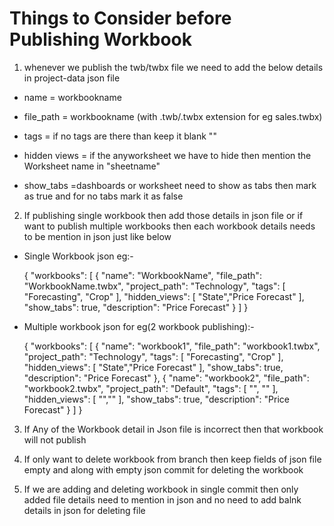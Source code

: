 # Things to Consider before Publishing Workbook

1) whenever we publish the twb/twbx file we need to add the below details in project-data json file

 * name          = workbookname

 * file_path     = workbookname (with .twb/.twbx extension for eg sales.twbx) 

 * tags          = if no tags are there than keep it blank ""

 * hidden views  = if the anyworksheet we have to hide then mention the Worksheet name in "sheetname" 

 * show_tabs     =dashboards or worksheet need to show as tabs then mark as true and for no tabs mark it as false

2) If publishing single workbook then add those details in json file or if want to publish multiple workbooks then each workbook details needs to be mention in json   just like below

* Single Workbook json eg:-
  
  {
  "workbooks": [
    {
      "name": "WorkbookName",
      "file_path": "WorkbookName.twbx",
      "project_path": "Technology",
      "tags": [
        "Forecasting",
        "Crop"
      ],
      "hidden_views": [
        "State","Price Forecast"
      ],
      "show_tabs": true,
      "description": "Price Forecast"
    }
  ]
}

* Multiple workbook json for eg(2 workbook publishing):-

  {
  "workbooks": [
         {
      "name": "workbook1",
      "file_path": "workbook1.twbx",
      "project_path": "Technology",
      "tags": [
        "Forecasting",
        "Crop"
      ],
      "hidden_views": [
        "State","Price Forecast"
      ],
      "show_tabs": true,
      "description": "Price Forecast"
    },
    {
      "name": "workbook2",
      "file_path": "workbook2.twbx",
      "project_path": "Default",
      "tags": [
        "",
        ""
      ],
      "hidden_views": [
        "",""
      ],
      "show_tabs": true,
      "description": "Price Forecast"
    }
  ]
}

3) If Any of the Workbook detail in Json file is incorrect then that workbook will not publish

4) If only want to delete workbook from branch then keep fields of json file empty and along with empty json commit for deleting the workbook

5) If we are adding and deleting workbook in single commit then only added file details need to mention in json and no need to add balnk details in json for deleting file 


